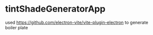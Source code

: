 # tintShadeGeneratorApp

used https://github.com/electron-vite/vite-plugin-electron to generate boiler plate
